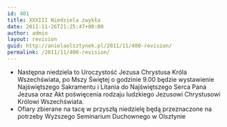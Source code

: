 ```yaml
---
id: 401
title: XXXIII Niedziela zwykła
date: 2011-11-26T21:25:47+00:00
author: admin
layout: revision
guid: http://anielaolsztynek.pl/2011/11/400-revision/
permalink: /2011/11/400-revision/
---
```

  * <span>Następna niedziela to Uroczystość Jezusa Chrystusa Króla Wszechświata, po Mszy Świętej o godzinie 9.00 będzie wystawienie Najświętszego Sakramentu i Litania do Najświętszego Serca Pana Jezusa oraz Akt poświęcenia rodzaju ludzkiego Jezusowi Chrystusowi Królowi Wszechświata. </span>
  * <span>Ofiary zbierane na tacę w przyszłą niedzielę będą przeznaczone na potrzeby Wyższego Seminarium Duchownego w Olsztynie</span>